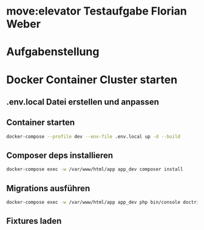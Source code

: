 move:elevator Testaufgabe Florian Weber
=======================================

# Aufgabenstellung

# Docker Container Cluster starten

## .env.local Datei erstellen und anpassen

## Container starten
```bash 
docker-compose --profile dev --env-file .env.local up -d --build
```

## Composer deps installieren

```bash
docker-compose exec -w /var/www/html/app app_dev composer install
```

## Migrations ausführen

```bash
docker-compose exec -w /var/www/html/app app_dev php bin/console doctrine:migrations:migrate
```

## Fixtures laden

```bash
```
